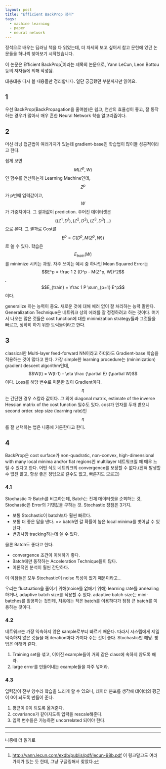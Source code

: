 ```yaml
---
layout: post
title: "Efficient BackProp 정리"
tags:
  - machine learning
  - paper
  - neural network
---
```


정석으로 배우는 딥러닝 책을 다 읽었는데, 더 자세히 보고 싶어서 참고 문헌에 있던 논문들을 하나씩 찾아보기 시작했습니다.

이 논문은 Efficient BackProp[^Paper]이라는 제목의 논문으로, Yann LeCun, Leon Bottou 등의 저자들에 의해 작성됨.

대충대충 다시 볼 내용들만 정리합니다. 일단 궁금했던 부분까지만 읽어요.

## 1

우선 BackProp(BackPropagation을 줄여씀)은 쉽고, 연산의 효율성이 좋고, 잘 동작하는 경우가 많아서 매우 흔한 Neural Network 학습 알고리즘이다.

## 2

머신 러닝 접근법이 여러가지가 있는데 gradient-base인 학습법이 많이들 성공적이라고 한다.

쉽게 보면 $$M(Z^p, W)$$인 함수를 연산하는게 Learning Machine인데, $$Z^p$$가 p번째 입력값이고, $$W$$가 가중치이다. 그 결과값이 prediction. 주어진 데이터셋은 $$\{(Z^1, D^1), (Z^2, D^2), (Z^3, D^3) ... \}$$으로 본다. 그 결과로 Cost를 $$E^p = C(D^p, M(Z^p, W))$$로 쓸 수 있다. 학습은 $$E_{train}(W)$$를 minimize 시키는 과정. 자주 쓰이는 예시 중 하나인 Mean Squared Error는 $$E^p = \frac 1 2 (D^p - M(Z^p, W))^2$$, $$E_{train} = \frac 1 P \sum_{p=1} E^p$$이다.

generalize 하는 능력이 중요. 새로운 것에 대해 에러 없이 잘 처리하는 능력 말한다. Generalization Technique은 네트워크 상의 에러를 잘 정정하려고 하는 것이다. 여기서 나오는 많은 것들은 cost function에 대한 minimization strategy들과 그것들을 빠르고, 정확히 하기 위한 트릭들이라고 한다.

## 3

classical한 Multi-layer feed-forward NN이라고 하더라도 Gradient-base 학습을 적용하는 것이 많다고 한다. 가장 simple한 learning procedure는 (minimization) gradient descent algorithm인데, $$W(t) = W(t-1) - \eta \frac {\partial E} {\partial W}$$이다. Loss를 해당 변수로 미분한 값이 Gradient이다. $$\eta$$는 간단한 경우 스칼라 값이다. 그 외에 diagonal matrix, estimate of the inverse Hessian matrix of the cost function 일수도 있다. cost가 인자를 두개 받으니 second order. step size (learning rate)인 $$\eta$$를 잘 선택하는 법은 나중에 거론한다고 한다.

## 4

BackProp은 cost surface가 non-quadratic, non-convex, high-dimensional with many local minima and/or flat regions인 multilayer 네트워크일 때 매우 느릴 수 있다고 한다. 어떤 식도 네트워크의 convergence를 보장할 수 없다.(전혀 발생할 수 없진 않고, 항상 좋은 정답으로 갈수도 없고, 빠른지도 모르고)

### 4.1

Stochastic 과 Batch를 비교하는데, Batch는 전체 데이터셋을 순회하는 것, Stochastic은 Error의 기댓값을 구하는 것. Stochastic 장점은 3가지.

 - 보통 Stochastic이 batch보다 훨씬 빠르다.
 - 보통 더 좋은 답을 낸다. => batch면 갈 확률이 높은 local minima를 벗어날 수 있단다.
 - 변경사항 tracking하는데 쓸 수 있다.

물론 Batch도 좋다고 한다.

 - convergence 조건이 이해하기 좋다.
 - Batch에만 동작하는 Acceleration Technique들이 많다.
 - 이론적인 분석이 훨씬 간단하다.

이 이점들은 모두 Stochastic이 noise 특성이 있기 때문이라고...

우리는 fluctuation을 줄이기 위해(noise를 없애기 위해) learning rate를 annealing하거나, adaptive batch size를 적용할 수 있다. adaptive batch size는 mini-batches를 활용하는 것인데, 처음에는 작은 batch를 이용하다가 점점 큰 batch를 이용하는 것이다.

### 4.2

네트워크는 가장 익숙하지 않은 sample로부터 빠르게 배운다. 따라서 시스템에게 제일 익숙하지 않은 것들을 매 iteration마다 가져다 주는 것이 좋다. Stochastic만 해당. 방법은 아래와 같다.

1. Training set을 섞고, 이어진 example들이 거의 같은 class에 속하지 않도록 해라.
2. large error를 만들어내는 example들을 자주 넣어라.

### 4.3

입력값이 전부 양수라 학습을 느리게 할 수 있으니, 데이터 분포를 생각해 데이터의 평균이 0이 되도록 만들어 준다.

1. 평균이 0이 되도록 옮겨준다.
2. covariance가 같아지도록 입력을 rescale해준다.
3. 입력 변수들은 가능하면 uncorrelated 되어야 한다.

---

[^Paper]: http://yann.lecun.com/exdb/publis/pdf/lecun-98b.pdf 이 링크말고도 여러가지가 있는 듯 한데, 그냥 구글링해서 찾았다.

---

나중에 더 읽기로
